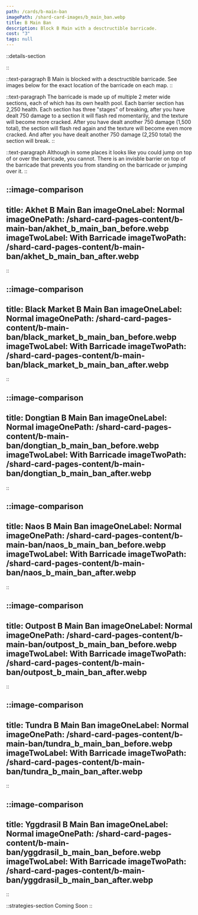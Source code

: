 ```yaml
---
path: /cards/b-main-ban
imagePath: /shard-card-images/b_main_ban.webp
title: B Main Ban
description: Block B Main with a desctructible barricade.
cost: "3"
tags: null
---
```


::details-section

::

::text-paragraph
B Main is blocked with a desctructible barricade. See images below for the exact location of the barricade on each map.
::

::text-paragraph
The barricade is made up of multiple 2 meter wide sections, each of which has its own health pool. Each barrier section has 2,250 health. Each section has three "stages" of breaking, after you have dealt 750 damage to a section it will flash red momentarily, and the texture will become more cracked. After you have dealt another 750 damage (1,500 total), the section will flash red again and the texture will become even more cracked. And after you have dealt another 750 damage (2,250 total) the section will break.
::

::text-paragraph
Although in some places it looks like you could jump on top of or over the barricade, you cannot. There is an invisble barrier on top of the barricade that prevents you from standing on the barricade or jumping over it.
::

::image-comparison
---
title: Akhet B Main Ban
imageOneLabel: Normal
imageOnePath: /shard-card-pages-content/b-main-ban/akhet_b_main_ban_before.webp
imageTwoLabel: With Barricade
imageTwoPath: /shard-card-pages-content/b-main-ban/akhet_b_main_ban_after.webp
---
::

::image-comparison
---
title: Black Market B Main Ban
imageOneLabel: Normal
imageOnePath: /shard-card-pages-content/b-main-ban/black_market_b_main_ban_before.webp
imageTwoLabel: With Barricade
imageTwoPath: /shard-card-pages-content/b-main-ban/black_market_b_main_ban_after.webp
---
::

::image-comparison
---
title: Dongtian B Main Ban
imageOneLabel: Normal
imageOnePath: /shard-card-pages-content/b-main-ban/dongtian_b_main_ban_before.webp
imageTwoLabel: With Barricade
imageTwoPath: /shard-card-pages-content/b-main-ban/dongtian_b_main_ban_after.webp
---
::

::image-comparison
---
title: Naos B Main Ban
imageOneLabel: Normal
imageOnePath: /shard-card-pages-content/b-main-ban/naos_b_main_ban_before.webp
imageTwoLabel: With Barricade
imageTwoPath: /shard-card-pages-content/b-main-ban/naos_b_main_ban_after.webp
---
::

::image-comparison
---
title: Outpost B Main Ban
imageOneLabel: Normal
imageOnePath: /shard-card-pages-content/b-main-ban/outpost_b_main_ban_before.webp
imageTwoLabel: With Barricade
imageTwoPath: /shard-card-pages-content/b-main-ban/outpost_b_main_ban_after.webp
---
::

::image-comparison
---
title: Tundra B Main Ban
imageOneLabel: Normal
imageOnePath: /shard-card-pages-content/b-main-ban/tundra_b_main_ban_before.webp
imageTwoLabel: With Barricade
imageTwoPath: /shard-card-pages-content/b-main-ban/tundra_b_main_ban_after.webp
---
::

::image-comparison
---
title: Yggdrasil B Main Ban
imageOneLabel: Normal
imageOnePath: /shard-card-pages-content/b-main-ban/yggdrasil_b_main_ban_before.webp
imageTwoLabel: With Barricade
imageTwoPath: /shard-card-pages-content/b-main-ban/yggdrasil_b_main_ban_after.webp
---
::

::strategies-section
Coming Soon
::

